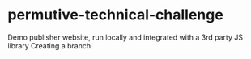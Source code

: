 # permutive-technical-challenge
Demo publisher website, run locally and integrated with a 3rd party JS library
Creating a branch
